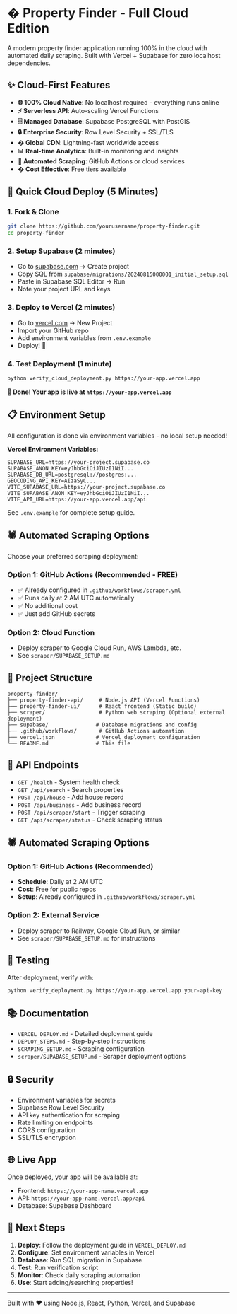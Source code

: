 # � Property Finder - Full Cloud Edition

A modern property finder application running 100% in the cloud with automated daily scraping. Built with Vercel + Supabase for zero localhost dependencies.

## ✨ Cloud-First Features

- **🌐 100% Cloud Native**: No localhost required - everything runs online
- **⚡ Serverless API**: Auto-scaling Vercel Functions
- **🗄️ Managed Database**: Supabase PostgreSQL with PostGIS
- **🔒 Enterprise Security**: Row Level Security + SSL/TLS
- **� Global CDN**: Lightning-fast worldwide access
- **📊 Real-time Analytics**: Built-in monitoring and insights
- **🤖 Automated Scraping**: GitHub Actions or cloud services
- **� Cost Effective**: Free tiers available

## 🚀 Quick Cloud Deploy (5 Minutes)

### 1. **Fork & Clone**
```bash
git clone https://github.com/yourusername/property-finder.git
cd property-finder
```

### 2. **Setup Supabase** (2 minutes)
- Go to [supabase.com](https://supabase.com) → Create project
- Copy SQL from `supabase/migrations/20240815000001_initial_setup.sql`
- Paste in Supabase SQL Editor → Run
- Note your project URL and keys

### 3. **Deploy to Vercel** (2 minutes)
- Go to [vercel.com](https://vercel.com) → New Project
- Import your GitHub repo
- Add environment variables from `.env.example`
- Deploy! 🚀

### 4. **Test Deployment** (1 minute)
```bash
python verify_cloud_deployment.py https://your-app.vercel.app
```

**🎉 Done! Your app is live at `https://your-app.vercel.app`**

## 📋 Environment Setup

All configuration is done via environment variables - no local setup needed!

**Vercel Environment Variables:**
```env
SUPABASE_URL=https://your-project.supabase.co
SUPABASE_ANON_KEY=eyJhbGciOiJIUzI1NiI...
SUPABASE_DB_URL=postgresql://postgres:...
GEOCODING_API_KEY=AIzaSyC...
VITE_SUPABASE_URL=https://your-project.supabase.co
VITE_SUPABASE_ANON_KEY=eyJhbGciOiJIUzI1NiI...
VITE_API_URL=https://your-app.vercel.app/api
```

See `.env.example` for complete setup guide.

## 🕷️ Automated Scraping Options

Choose your preferred scraping deployment:

### Option 1: GitHub Actions (Recommended - FREE)
- ✅ Already configured in `.github/workflows/scraper.yml`
- ✅ Runs daily at 2 AM UTC automatically
- ✅ No additional cost
- ✅ Just add GitHub secrets

### Option 2: Cloud Function
- Deploy scraper to Google Cloud Run, AWS Lambda, etc.
- See `scraper/SUPABASE_SETUP.md`

## 📁 Project Structure

```
property-finder/
├── property-finder-api/     # Node.js API (Vercel Functions)
├── property-finder-ui/      # React frontend (Static build)
├── scraper/                 # Python web scraping (Optional external deployment)
├── supabase/               # Database migrations and config
├── .github/workflows/       # GitHub Actions automation
├── vercel.json             # Vercel deployment configuration
└── README.md               # This file
```

## 🔧 API Endpoints

- `GET /health` - System health check
- `GET /api/search` - Search properties
- `POST /api/house` - Add house record
- `POST /api/business` - Add business record
- `POST /api/scraper/start` - Trigger scraping
- `GET /api/scraper/status` - Check scraping status

## 🕷️ Automated Scraping Options

### Option 1: GitHub Actions (Recommended)
- **Schedule**: Daily at 2 AM UTC
- **Cost**: Free for public repos
- **Setup**: Already configured in `.github/workflows/scraper.yml`

### Option 2: External Service
- Deploy scraper to Railway, Google Cloud Run, or similar
- See `scraper/SUPABASE_SETUP.md` for instructions

## 🧪 Testing

After deployment, verify with:
```bash
python verify_deployment.py https://your-app.vercel.app your-api-key
```

## 📚 Documentation

- `VERCEL_DEPLOY.md` - Detailed deployment guide
- `DEPLOY_STEPS.md` - Step-by-step instructions  
- `SCRAPING_SETUP.md` - Scraping configuration
- `scraper/SUPABASE_SETUP.md` - Scraper deployment options

## 🔒 Security

- Environment variables for secrets
- Supabase Row Level Security
- API key authentication for scraping
- Rate limiting on endpoints
- CORS configuration
- SSL/TLS encryption

## 🌐 Live App

Once deployed, your app will be available at:
- Frontend: `https://your-app-name.vercel.app`
- API: `https://your-app-name.vercel.app/api`
- Database: Supabase Dashboard

## 🎯 Next Steps

1. **Deploy**: Follow the deployment guide in `VERCEL_DEPLOY.md`
2. **Configure**: Set environment variables in Vercel
3. **Database**: Run SQL migration in Supabase
4. **Test**: Run verification script
5. **Monitor**: Check daily scraping automation
6. **Use**: Start adding/searching properties!

---

Built with ❤️ using Node.js, React, Python, Vercel, and Supabase
